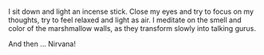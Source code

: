 I sit down and light an incense stick. Close my eyes and try to focus on my thoughts,
try to feel relaxed and light as air. I meditate on the smell and color of the marshmallow walls,
as they transform slowly into talking gurus.

And then ... Nirvana!
